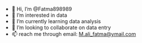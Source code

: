 - 👋 Hi, I’m @Fatma898989
- 👀 I’m interested in data
- 🌱 I’m currently learning data analysis
- 💞️ I’m looking to collaborate on data entry
- 📫 reach me through email:
M.ali_fatma@ymail.com 

<!---
Fatma898989/Fatma898989 is a ✨ special ✨ repository because its `README.md` (this file) appears on your GitHub profile.
You can click the Preview link to take a look at your changes.
--->
